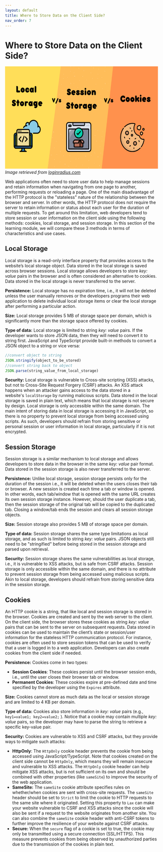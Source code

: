 ```yaml
---
layout: default
title: Where to Store Data on the Client Side?
nav_order: 7
---
```


# Where to Store Data on the Client Side?

![local-session-cookies](assets/img/local-session-cookies.png)
_Image retrieved from [loginradius.com](https://www.loginradius.com/blog/engineering/guest-post/local-storage-vs-session-storage-vs-cookies/)_  

Web applications often need to store user data to help manage sessions and retain information when navigating from one page to another, performing requests or reloading a page. One of the main disadvantage of the HTTP protocol is the "stateless" nature of the relationship between the browser and server. In other words, the HTTP protocol does not require the server to retain information or status about each user for the duration of multiple requests. To get around this limitation, web developers tend to store session or user information on the client side using the following methods: cookies, local storage, and session storage. In this section of the learning module, we will compare these 3 methods in terms of characteristics and use cases.

## Local Storage

Local storage is a read-only interface property that provides access to the website’s local storage object. Data stored in the local storage is saved across browser sessions. Local storage allows developers to store *key: value* pairs in the browser and is often considered an alternative to cookies. Data stored in the local storage is never transferred to the server.

**Persistence:** Local storage has no expiration time, i.e., it will not be deleted unless the user manually removes or the developers programs their web application to delete individual local storage items or clear the local storage after performing a particular action.

**Size:** Local storage provides 5 MB of storage space per domain, which is significantly more than the storage space offered by cookies.

**Type of data:** Local storage is limited to string *key: value* pairs. If the developer wants to store JSON data, then they will need to convert it to string first. JavaScript and TypeScript provide built-in methods to convert a JSON object to a string or vice versa:

```ts
//convert object to string
JSON.stringify(object_to_be_stored)    
//convert string back to object 
JSON.parse(string_value_from_local_storage)
```

**Security:** Local storage is vulnerable to Cross-site scripting (XSS) attacks, but not to Cross-Site Request Forgery (CSRF) attacks. An XSS attack happens when an attacker gains access to the data stored in a website's `localStorage` by running malicious scripts. Data stored in the local storage is saved in plain text, which means that local storage is not secure by design. Local storage is only accessible within the same domain. The main intent of storing data in local storage is accessing it in JavaScript, so there is no property to prevent local storage from being accessed using scripts. As such, developers should refrain from storing sensitive or personal session or user information in local storage, particularly if it is not encrypted.
## Session Storage

Session storage is a similar mechanism to local storage and allows developers to store data in the browser in the same *key: value* pair format. Data stored in the session storage is also never transferred to the server. 

**Persistence:** Unlike local storage, session storage persists only for the duration of the session i.e., it will  be deleted when the users closes their tab or browser. A new session is created each time a tab or window is opened. In other words, each tab/window that is opened with the same URL creates its own session storage instance. However, should the user duplicate a tab, then the session storage of the original tab will be copied to the duplicated tab. Closing a window/tab ends the session and clears all session storage objects.

**Size:** Session storage also provides 5 MB of storage space per domain. 

**Type of data:** Session storage shares the same type limitations as local storage, and as such is limited to string *key: value* pairs. JSON objects still need to be "stringified" before being stored in the session storage and parsed upon retrieval.

**Security:** Session storage shares the same vulnerabilities as local storage, i.e., it is vulnerable to XSS attacks, but is safe from CSRF attacks. Session storage is only accessible within the same domain, and there is no attribute to prevent session storage from being accessed using malicious scripts. Akin to local storage, developers should refrain from storing sensitive data in the session storage.
## Cookies

An HTTP cookie is a string, that like local and session storage is stored in the browser. Cookies are created and sent by the web server to the client. On the client side, the browser stores these cookies as string *key: value* pairs that can be sent to the server on subsequent requests. Data stored in cookies can be used to maintain the client’s state or session/user information for the stateless HTTP communication protocol. For instance, cookies are often used to store session tokens that can be used to verify that a user is logged in to a web application. Developers can also create cookies from the client side if needed.

**Persistence:** Cookies come in two types:
- **Session Cookies**: These cookies persist until the browser session ends, i.e., until the user closes their browser tab or window.
- **Permanent Cookies**: These cookies expire at pre-defined date and time specified by the developer using the `Expires` attribute.

**Size:** Cookies cannot store as much data as the local or session storage and are limited to 4 KB per domain.

**Type of data:** Cookies also store information in *key: value* pairs (e.g., `key1=value1; key2=value2;` ). Notice that a cookie may contain multiple *key: value* pairs, so the developer may have to parse the string to retrieve a specific key-value pair.

**Security:** Cookies are vulnerable to XSS and CSRF attacks, but they provide ways to mitigate such attacks:
- **HttpOnly**: The `HttpOnly` cookie header prevents the cookie from being accessed using JavaScript/TypeScript. Note that cookies created on the client side cannot be `HttpOnly`, which means they will remain insecure and vulnerable to XSS attacks. The `HttpOnly` cookie header can help mitigate XSS attacks, but is not sufficient on its own and should be combined with other properties (like `sameSite`) to improve the security of the web application.
- **SameSite:** The `sameSite` cookie attribute specifies rules on whether/when cookies are sent with cross-site requests. The `sameSite` header should be set to `Strict` to limit the cookie to HTTP requests to the same site where it originated. Setting this property to `Lax` can make your website vulnerable to CSRF and XSS attacks since the cookie will also be sent if a request to the website originates from another site. You can also combine the `sameSite` cookie header with anti-CSRF tokens to further improve the resilience of your website against CSRF attacks.
- **Secure:** When the `secure` flag of a cookie is set to true, the cookie may only be transmitted using a secure connection (SSL/HTTPS). This measure prevents cookies from being observed by unauthorized parties due to the transmission of the cookies in plain text.

